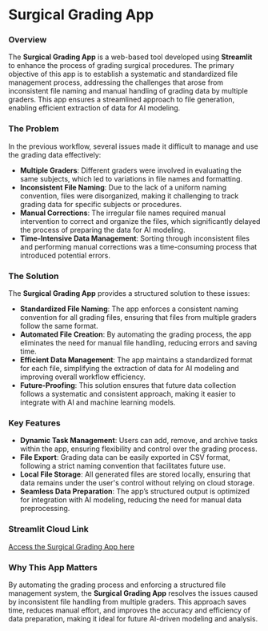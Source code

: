 # Surgical Grading App

### Overview
The **Surgical Grading App** is a web-based tool developed using **Streamlit** to enhance the process of grading surgical procedures. The primary objective of this app is to establish a systematic and standardized file management process, addressing the challenges that arose from inconsistent file naming and manual handling of grading data by multiple graders. This app ensures a streamlined approach to file generation, enabling efficient extraction of data for AI modeling.

### The Problem
In the previous workflow, several issues made it difficult to manage and use the grading data effectively:
- **Multiple Graders**: Different graders were involved in evaluating the same subjects, which led to variations in file names and formatting.
- **Inconsistent File Naming**: Due to the lack of a uniform naming convention, files were disorganized, making it challenging to track grading data for specific subjects or procedures.
- **Manual Corrections**: The irregular file names required manual intervention to correct and organize the files, which significantly delayed the process of preparing the data for AI modeling.
- **Time-Intensive Data Management**: Sorting through inconsistent files and performing manual corrections was a time-consuming process that introduced potential errors.

### The Solution
The **Surgical Grading App** provides a structured solution to these issues:
- **Standardized File Naming**: The app enforces a consistent naming convention for all grading files, ensuring that files from multiple graders follow the same format.
- **Automated File Creation**: By automating the grading process, the app eliminates the need for manual file handling, reducing errors and saving time.
- **Efficient Data Management**: The app maintains a standardized format for each file, simplifying the extraction of data for AI modeling and improving overall workflow efficiency.
- **Future-Proofing**: This solution ensures that future data collection follows a systematic and consistent approach, making it easier to integrate with AI and machine learning models.

### Key Features
- **Dynamic Task Management**: Users can add, remove, and archive tasks within the app, ensuring flexibility and control over the grading process.
- **File Export**: Grading data can be easily exported in CSV format, following a strict naming convention that facilitates future use.
- **Local File Storage**: All generated files are stored locally, ensuring that data remains under the user's control without relying on cloud storage.
- **Seamless Data Preparation**: The app’s structured output is optimized for integration with AI modeling, reducing the need for manual data preprocessing.

### Streamlit Cloud Link
[Access the Surgical Grading App here](https://surgical-grading-app-bndhqmpjj7rvsvitdhguet.streamlit.app/)

### Why This App Matters
By automating the grading process and enforcing a structured file management system, the **Surgical Grading App** resolves the issues caused by inconsistent file handling from multiple graders. This approach saves time, reduces manual effort, and improves the accuracy and efficiency of data preparation, making it ideal for future AI-driven modeling and analysis.
